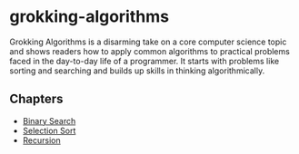 # grokking-algorithms
Grokking Algorithms is a disarming take on a core computer science topic and shows readers how to apply common algorithms to practical problems faced in the day-to-day life of a programmer. It starts with problems like sorting and searching and builds up skills in thinking algorithmically.

## Chapters
- [Binary Search](https://github.com/buritizinhw/grokking-algorithms/tree/main/01%20-%20Binary%20Search)
- [Selection Sort](https://github.com/buritizinhw/grokking-algorithms/tree/main/02%20-%20Selection%20Sort)
- [Recursion](https://github.com/usuario/repositorio3)

